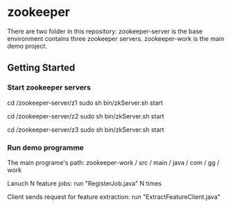 zookeeper
=========
There are two folder in this repository:
zookeeper-server is the base environment contains three zookeeper servers.
zookeeper-work is the main demo project.

## Getting Started
### Start zookeeper servers
cd /zookeeper-server/z1
sudo sh bin/zkServer.sh start

cd /zookeeper-server/z2
sudo sh bin/zkServer.sh start

cd /zookeeper-server/z3
sudo sh bin/zkServer.sh start


### Run demo programme
The main programe's path:  zookeeper-work / src / main / java / com / gg / work

Lanuch N feature jobs:
run "RegisterJob.java" N times

Client sends request for feature extraction:
run "ExtractFeatureClient.java"
